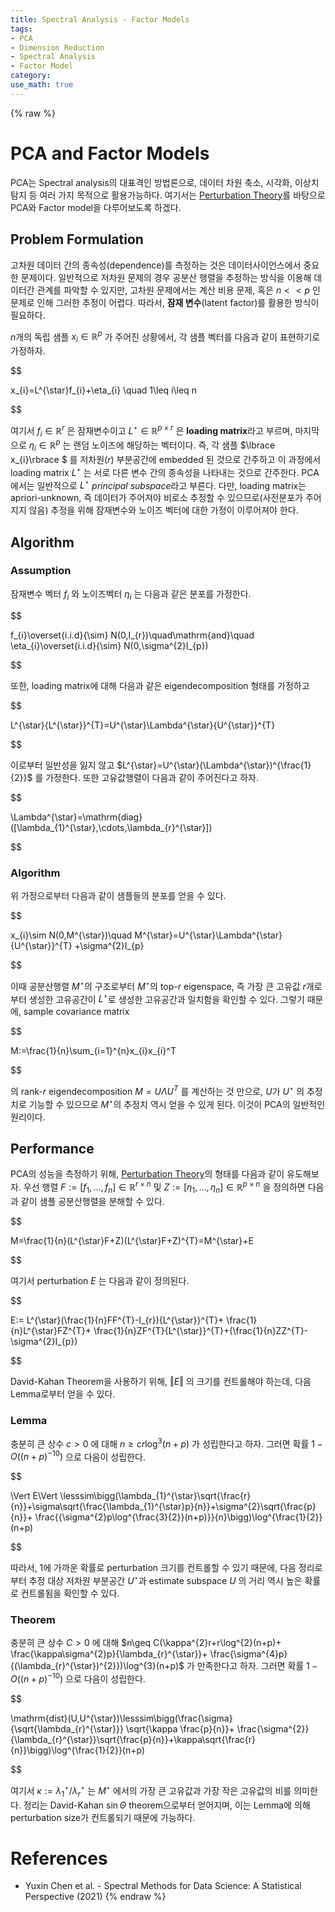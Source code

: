 ```yaml
---
title: Spectral Analysis - Factor Models
tags:
- PCA
- Dimension Reduction
- Spectral Analysis
- Factor Model
category: 
use_math: true
---
```

{% raw %}
# PCA and Factor Models

PCA는 Spectral analysis의 대표격인 방법론으로, 데이터 차원 축소, 시각화, 이상치 탐지 등 여러 가지 목적으로 활용가능하다. 여기서는 [Perturbation Theory](https://ddangchani.github.io/Spectral-Analysis-1/)를 바탕으로 PCA와 Factor model을 다루어보도록 하겠다.

## Problem Formulation
고차원 데이터 간의 종속성(dependence)를 측정하는 것은 데이터사이언스에서 중요한 문제이다. 일반적으로 저차원 문제의 경우 공분산 행렬을 추정하는 방식을 이용해 데이터간 관계를 파악할 수 있지만, 고차원 문제에서는 계산 비용 문제, 혹은 $n<<p$ 인 문제로 인해 그러한 추정이 어렵다. 따라서, **잠재 변수**(latent factor)를 활용한 방식이 필요하다.

$n$개의 독립 샘플 $x_{i}\in\mathbb{R}^{p}$ 가 주어진 상황에서, 각 샘플 벡터를 다음과 같이 표현하기로 가정하자.


$$

x_{i}=L^{\star}f_{i}+\eta_{i} \quad 1\leq i\leq n 


$$

여기서 $f_{i}\in\mathbb{R}^{r}$ 은 잠재변수이고 $L^{\star}\in\mathbb{R}^{p\times r}$ 은 **loading matrix**라고 부르며, 마지막으로 $\eta_{i}\in\mathbb{R}^{p}$ 는 랜덤 노이즈에 해당하는 벡터이다. 즉, 각 샘플 $\lbrace x_{i}\rbrace $ 를 저차원($r$) 부분공간에 embedded 된 것으로 간주하고 이 과정에서 loading matrix $L^{\star}$ 는 서로 다른 변수 간의 종속성을 나타내는 것으로 간주한다. PCA에서는 일반적으로 $L^{\star}$ *principal subspace*라고 부른다. 다만, loading matrix는 apriori-unknown, 즉 데이터가 주어져야 비로소 추정할 수 있으므로(사전분포가 주어지지 않음) 추정을 위해 잠재변수와 노이즈 벡터에 대한 가정이 이루어져야 한다.

## Algorithm
### Assumption
잠재변수 벡터 $f_{i}$ 와 노이즈벡터 $\eta_{i}$ 는 다음과 같은 분포를 가정한다.


$$

f_{i}\overset{i.i.d}{\sim} N(0,I_{r})\quad\mathrm{and}\quad \eta_{i}\overset{i.i.d}{\sim} N(0,\sigma^{2}I_{p})


$$

또한, loading matrix에 대해 다음과 같은 eigendecomposition 형태를 가정하고


$$

L^{\star}{L^{\star}}^{T}=U^{\star}\Lambda^{\star}{U^{\star}}^{T} 


$$

이로부터 일반성을 잃지 않고 $L^{\star}=U^{\star}(\Lambda^{\star})^{\frac{1}{2}}$ 를 가정한다. 또한 고유값행렬이 다음과 같이 주어진다고 하자.


$$

\Lambda^{\star}=\mathrm{diag}([\lambda_{1}^{\star},\cdots,\lambda_{r}^{\star}])


$$

### Algorithm

위 가정으로부터 다음과 같이 샘플들의 분포를 얻을 수 있다.


$$

x_{i}\sim N(0,M^{\star})\quad M^{\star}=U^{\star}\Lambda^{\star}{U^{\star}}^{T} +\sigma^{2}I_{p} 


$$

이때 공분산행렬 $M^{\star}$의 구조로부터 $M^{\star}$의 top-$r$ eigenspace, 즉 가장 큰 고유값 $r$개로부터 생성한 고유공간이 $L^{\star}$로 생성한 고유공간과 일치함을 확인할 수 있다. 그렇기 때문에, sample covariance matrix


$$

M:=\frac{1}{n}\sum_{i=1}^{n}x_{i}x_{i}^T 


$$

의 rank-$r$ eigendecomposition $M=U\Lambda U^{T}$ 를 계산하는 것 만으로, $U$가 $U^{\star}$ 의 추정치로 기능할 수 있으므로 $M^{\star}$의 추정치 역시 얻을 수 있게 된다. 이것이 PCA의 일반적인 원리이다.

## Performance

PCA의 성능을 측정하기 위해, [Perturbation Theory](https://ddangchani.github.io/Spectral-Analysis-1/)의 형태를 다음과 같이 유도해보자. 우선 행렬 $F:=[f_{1},\ldots,f_{n}]\in\mathbb{R}^{r\times n}$ 및 $Z:=[\eta_{1},\ldots,\eta_{n}]\in\mathbb{R}^{p\times n}$ 을 정의하면 다음과 같이 샘플 공분산행렬을 분해할 수 있다.


$$

M=\frac{1}{n}(L^{\star}F+Z)(L^{\star}F+Z)^{T}=M^{\star}+E


$$

여기서 perturbation $E$ 는 다음과 같이 정의된다.


$$

E:= L^{\star}(\frac{1}{n}FF^{T}-I_{r}){L^{\star}}^{T}+ \frac{1}{n}L^{\star}FZ^{T}+ \frac{1}{n}ZF^{T}{L^{\star}}^{T}+(\frac{1}{n}ZZ^{T}-\sigma^{2}I_{p})


$$

David-Kahan Theorem을 사용하기 위해, $\Vert E\Vert$ 의 크기를 컨트롤해야 하는데, 다음 Lemma로부터 얻을 수 있다.

### Lemma

충분히 큰 상수 $c>0$ 에 대해 $n\geq cr\log^{3}(n+p)$ 가 성립한다고 하자. 그러면 확률 $1-O((n+p)^{-10})$ 으로 다음이 성립한다.


$$

\Vert E\Vert \lesssim\bigg(\lambda_{1}^{\star}\sqrt{\frac{r}{n}}+\sigma\sqrt{\frac{\lambda_{1}^{\star}p}{n}}+\sigma^{2}\sqrt{\frac{p}{n}}+ \frac{{\sigma^{2}p\log^{\frac{3}{2}}(n+p)}}{n}\bigg)\log^{\frac{1}{2}}(n+p)


$$

따라서, 1에 가까운 확률로 perturbation 크기를 컨트롤할 수 있기 때문에, 다음 정리로부터 추정 대상 저차원 부분공간 $U^{\star}$과 estimate subspace $U$ 의 거리 역시 높은 확률로 컨트롤됨을 확인할 수 있다.

### Theorem

충분히 큰 상수 $C>0$ 에 대해 $n\geq C(\kappa^{2}r+r\log^{2}(n+p)+ \frac{\kappa\sigma^{2}p}{\lambda_{r}^{\star}}+ \frac{\sigma^{4}p}{(\lambda_{r}^{\star})^{2}})\log^{3}(n+p)$ 가 만족한다고 하자. 그러면 확률 $1-O((n+p)^{-10})$ 으로 다음이 성립한다.


$$

\mathrm{dist}(U,U^{\star})\lesssim\bigg(\frac{\sigma}{\sqrt{\lambda_{r}^{\star}}} \sqrt{\kappa \frac{p}{n}}+ \frac{\sigma^{2}}{\lambda_{r}^{\star}}\sqrt{\frac{p}{n}}+\kappa\sqrt{\frac{r}{n}}\bigg)\log^{\frac{1}{2}}(n+p)


$$

여기서 $\kappa:=\lambda_{1}^{\star}/\lambda_{r}^{\star}$ 는 $M^{\star}$ 에서의 가장 큰 고유값과 가장 작은 고유값의 비를 의미한다. 정리는 David-Kahan $\sin\Theta$ theorem으로부터 얻어지며, 이는 Lemma에 의해 perturbation size가 컨트롤되기 때문에 가능하다.


# References
- Yuxin Chen et al. - Spectral Methods for Data Science: A Statistical Perspective (2021)
{% endraw %}
